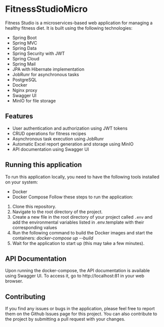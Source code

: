 # FitnessStudioMicro

Fitness Studio is a microservices-based web application for managing a healthy fitness diet. It is built using the following technologies:

* Spring Boot
* Spring MVC
* Spring Data
* Spring Security with JWT
* Spring Cloud
* Spring Mail
* JPA with Hibernate implementation
* JobRunr for asynchronous tasks
* PostgreSQL
* Docker
* Nginx proxy
* Swagger UI
* MinIO for file storage
## Features
* User authentication and authorization using JWT tokens
* CRUD operations for fitness recipes
* Asynchronous task execution using JobRunr
* Automatic Excel report generation and storage using MinIO
* API documentation using Swagger UI

## Running this application
To run this application locally, you need to have the following tools installed on your system:

* Docker
* Docker Compose
Follow these steps to run the application:
1. Clone this repository.
2. Navigate to the root directory of the project.
3. Create a new file in the root directory of your project called `.env` and add the environmental variables listed in .env.template with their corresponding values
4. Run the following command to build the Docker images and start the containers:
*docker-compose up --build*
5. Wait for the application to start up (this may take a few minutes).
## API Documentation
Upon running the docker-compose, the API documentation is available using Swagger UI. To access it, go to http://localhost:81 in your web browser.

## Contributing
If you find any issues or bugs in the application, please feel free to report them on the Github Issues page for this project. You can also contribute to the project by submitting a pull request with your changes.
